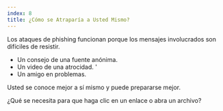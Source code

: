 ```yaml
---
index: 8
title: ¿Cómo se Atraparía a Usted Mismo?
---
```

Los ataques de phishing funcionan porque los mensajes involucrados son difíciles de resistir.

*   Un consejo de una fuente anónima.
*   Un video de una atrocidad. '
*   Un amigo en problemas.

Usted se conoce mejor a sí mismo y puede prepararse mejor.

¿Qué se necesita para que haga clic en un enlace o abra un archivo?